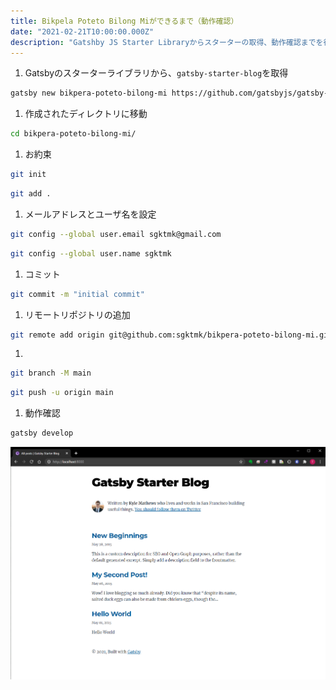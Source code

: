 ```yaml
---
title: Bikpela Poteto Bilong Miができるまで（動作確認）
date: "2021-02-21T10:00:00.000Z"
description: "Gatshby JS Starter Libraryからスターターの取得、動作確認までを行います。"
---
```


1. Gatsbyのスターターライブラリから、`gatsby-starter-blog`を取得
```sh
gatsby new bikpera-poteto-bilong-mi https://github.com/gatsbyjs/gatsby-starter-blog
```

1. 作成されたディレクトリに移動
```sh
cd bikpera-poteto-bilong-mi/
```

1. お約束
```sh
git init
```
```sh
git add .
```

1. メールアドレスとユーザ名を設定
```sh
git config --global user.email sgktmk@gmail.com
```
```sh
git config --global user.name sgktmk
```

1. コミット
```sh
git commit -m "initial commit"
```

1. リモートリポジトリの追加
```sh
git remote add origin git@github.com:sgktmk/bikpera-poteto-bilong-mi.git
```

1. 
```sh
git branch -M main
```
```sh
git push -u origin main
```

1. 動作確認
```sh
gatsby develop
```

![動作確認完了](./image-20210221101717629.png)